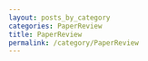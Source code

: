 ```yaml
---
layout: posts_by_category
categories: PaperReview
title: PaperReview
permalink: /category/PaperReview
---
```

